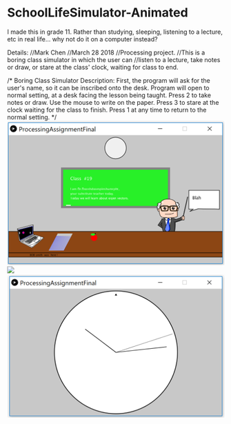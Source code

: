 # SchoolLifeSimulator-Animated
I made this in grade 11. Rather than studying, sleeping, listening to a lecture, etc in real life... why not do it on a computer instead?



Details:
//Mark Chen
//March 28 2018
//Processing project.
//This is a boring class simulator in which the user can 
//listen to a lecture, take notes or draw, or stare at the class' clock, waiting for class to end.

/*
Boring Class Simulator Description:
 First, the program will ask for the user's name, so it can be inscribed onto the desk.
 Program will open to normal setting, at a desk facing the lesson being taught.
 Press 2 to take notes or draw. Use the mouse to write on the paper.
 Press 3 to stare at the clock waiting for the class to finish.
 Press 1 at any time to return to the normal setting.
 */
![](lecture.PNG)
![](paper.PNG)
![](clock.PNG)
